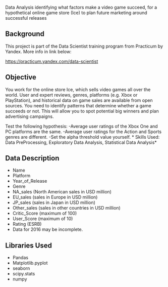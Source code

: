 Data Analysis identifying what factors make a video game succeed, for a hypothetical online game store (Ice) to plan future marketing around successful releases

## Background 

This project is part of the Data Scientist training program from Practicum by Yandex. More info in link below:

https://practicum.yandex.com/data-scientist

## Objective
You work for the online store Ice, which sells video games all over the world. User and expert reviews, genres, platforms (e.g. Xbox or PlayStation), and historical data on game sales are available from open sources. You need to identify patterns that determine whether a game succeeds or not. This will allow you to spot potential big winners and plan advertising campaigns.

Test the following hypothesis:
-Average user ratings of the Xbox One and PC platforms are the same.
-Average user ratings for the Action and Sports genres are different.
-Set the alpha threshold value yourself.
*
Skills Used: Data PreProcessing, Exploratory Data Analysis, Statistical Data Analysis*

## Data Description
* Name
* Platform
* Year_of_Release
* Genre
* NA_sales (North American sales in USD million)
* EU_sales (sales in Europe in USD million)
* JP_sales (sales in Japan in USD million)
* Other_sales (sales in other countries in USD million)
* Critic_Score (maximum of 100)
* User_Score (maximum of 10)
* Rating (ESRB)
* Data for 2016 may be incomplete.


## Libraries Used
- Pandas
- Matplotlib.pyplot
- seaborn
- scipy.stats
- numpy
